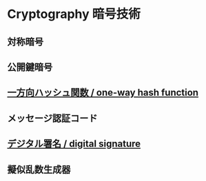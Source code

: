 # Cryptography 暗号技術

## 対称暗号

## 公開鍵暗号

## [一方向ハッシュ関数 / one-way hash function](./one-way-hash.md)

## メッセージ認証コード

## [デジタル署名 / digital signature](./digital-signature.md)

## 擬似乱数生成器
